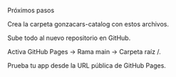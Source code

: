 Próximos pasos

Crea la carpeta gonzacars-catalog con estos archivos.

Sube todo al nuevo repositorio en GitHub.

Activa GitHub Pages → Rama main → Carpeta raíz /.

Prueba tu app desde la URL pública de GitHub Pages.

